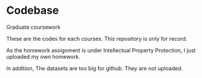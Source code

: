 # Codebase
Graduate coursework

These are the codes for each courses. This repository is only for record.

As the homework assignment is under Intellectual Property Protection, I just uploaded my own homework. 

In addition, The datasets are too big for github. They are not uploaded.
